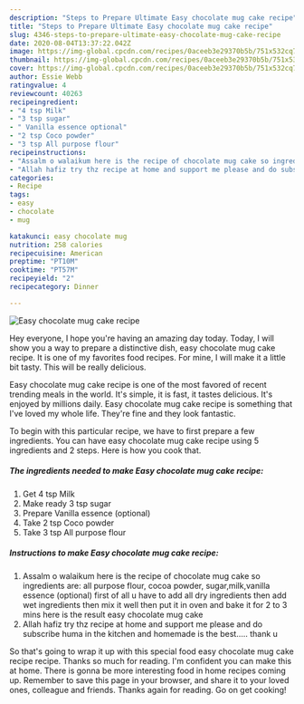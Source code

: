 ```yaml
---
description: "Steps to Prepare Ultimate Easy chocolate mug cake recipe"
title: "Steps to Prepare Ultimate Easy chocolate mug cake recipe"
slug: 4346-steps-to-prepare-ultimate-easy-chocolate-mug-cake-recipe
date: 2020-08-04T13:37:22.042Z
image: https://img-global.cpcdn.com/recipes/0aceeb3e29370b5b/751x532cq70/easy-chocolate-mug-cake-recipe-recipe-main-photo.jpg
thumbnail: https://img-global.cpcdn.com/recipes/0aceeb3e29370b5b/751x532cq70/easy-chocolate-mug-cake-recipe-recipe-main-photo.jpg
cover: https://img-global.cpcdn.com/recipes/0aceeb3e29370b5b/751x532cq70/easy-chocolate-mug-cake-recipe-recipe-main-photo.jpg
author: Essie Webb
ratingvalue: 4
reviewcount: 40263
recipeingredient:
- "4 tsp Milk"
- "3 tsp sugar"
- " Vanilla essence optional"
- "2 tsp Coco powder"
- "3 tsp All purpose flour"
recipeinstructions:
- "Assalm o walaikum here is the recipe of chocolate mug cake so ingredients are: all purpose flour, cocoa powder, sugar,milk,vanilla essence (optional) first of all u have to add all dry ingredients then add wet ingredients then mix it well then put it in oven and bake it for 2 to 3 mins here is the result easy chocolate mug cake"
- "Allah hafiz try thz recipe at home and support me please and do subscribe huma in the kitchen and homemade is the best..... thank u"
categories:
- Recipe
tags:
- easy
- chocolate
- mug

katakunci: easy chocolate mug 
nutrition: 258 calories
recipecuisine: American
preptime: "PT10M"
cooktime: "PT57M"
recipeyield: "2"
recipecategory: Dinner

---
```



![Easy chocolate mug cake recipe](https://img-global.cpcdn.com/recipes/0aceeb3e29370b5b/751x532cq70/easy-chocolate-mug-cake-recipe-recipe-main-photo.jpg)

Hey everyone, I hope you're having an amazing day today. Today, I will show you a way to prepare a distinctive dish, easy chocolate mug cake recipe. It is one of my favorites food recipes. For mine, I will make it a little bit tasty. This will be really delicious.



Easy chocolate mug cake recipe is one of the most favored of recent trending meals in the world. It's simple, it is fast, it tastes delicious. It's enjoyed by millions daily. Easy chocolate mug cake recipe is something that I've loved my whole life. They're fine and they look fantastic.


To begin with this particular recipe, we have to first prepare a few ingredients. You can have easy chocolate mug cake recipe using 5 ingredients and 2 steps. Here is how you cook that.

<!--inarticleads1-->

##### The ingredients needed to make Easy chocolate mug cake recipe:

1. Get 4 tsp Milk
1. Make ready 3 tsp sugar
1. Prepare  Vanilla essence (optional)
1. Take 2 tsp Coco powder
1. Take 3 tsp All purpose flour




<!--inarticleads2-->

##### Instructions to make Easy chocolate mug cake recipe:

1. Assalm o walaikum here is the recipe of chocolate mug cake so ingredients are: all purpose flour, cocoa powder, sugar,milk,vanilla essence (optional) first of all u have to add all dry ingredients then add wet ingredients then mix it well then put it in oven and bake it for 2 to 3 mins here is the result easy chocolate mug cake
1. Allah hafiz try thz recipe at home and support me please and do subscribe huma in the kitchen and homemade is the best..... thank u




So that's going to wrap it up with this special food easy chocolate mug cake recipe recipe. Thanks so much for reading. I'm confident you can make this at home. There is gonna be more interesting food in home recipes coming up. Remember to save this page in your browser, and share it to your loved ones, colleague and friends. Thanks again for reading. Go on get cooking!
